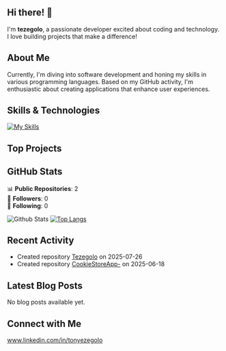 ## Hi there! 👋

I'm **tezegolo**, a passionate developer excited about coding and technology. I love building projects that make a difference!

## About Me

Currently, I'm diving into software development and honing my skills in various programming languages. Based on my GitHub activity, I'm enthusiastic about creating applications that enhance user experiences.

## Skills & Technologies

[![My Skills](https://skillicons.dev/icons?i=swift,nodejs,html,css,react,git,mysql&perline=8)](https://skillicons.dev)

## Top Projects






## GitHub Stats
📊 **Public Repositories**: 2  
👥 **Followers**: 0  
🔗 **Following**: 0  

![Github Stats](https://github-readme-stats.vercel.app/api?username=tezegolo&show_icons=true&theme=radical)
[![Top Langs](https://github-readme-stats.vercel.app/api/top-langs/?username=tezegolo&layout=compact&theme=dark)](https://github.com/anuraghazra/github-readme-stats)

## Recent Activity

- Created repository [Tezegolo](https://github.com/tezegolo/Tezegolo) on 2025-07-26  
- Created repository [CookieStoreApp-](https://github.com/tezegolo/CookieStoreApp-) on 2025-06-18

## Latest Blog Posts

No blog posts available yet.

## Connect with Me
www.linkedin.com/in/tonyezegolo
